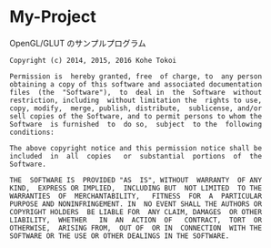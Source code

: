 ﻿My-Project
==========

OpenGL/GLUT のサンプルプログラム

	Copyright (c) 2014, 2015, 2016 Kohe Tokoi
	
	Permission is  hereby granted, free  of charge, to  any person
	obtaining a copy of this software and associated documentation
	files  (the  "Software"),  to  deal in  the  Software  without
	restriction, including  without limitation the  rights to use,
	copy, modify,  merge, publish, distribute,  sublicense, and/or
	sell copies of the Software, and to permit persons to whom the
	Software  is furnished  to  do so,  subject  to the  following
	conditions:
	
	The above copyright notice and this permission notice shall be
	included  in  all  copies   or  substantial  portions  of  the
	Software.
	
	THE  SOFTWARE IS  PROVIDED "AS  IS", WITHOUT  WARRANTY  OF ANY
	KIND,  EXPRESS OR IMPLIED,  INCLUDING BUT  NOT LIMITED  TO THE
	WARRANTIES  OF  MERCHANTABILITY,   FITNESS  FOR  A  PARTICULAR
	PURPOSE AND NONINFRINGEMENT. IN  NO EVENT SHALL THE AUTHORS OR
	COPYRIGHT HOLDERS  BE LIABLE FOR  ANY CLAIM, DAMAGES  OR OTHER
	LIABILITY,  WHETHER   IN  AN  ACTION  OF   CONTRACT,  TORT  OR
	OTHERWISE,  ARISING FROM,  OUT OF  OR IN  CONNECTION  WITH THE
	SOFTWARE OR THE USE OR OTHER DEALINGS IN THE SOFTWARE.

